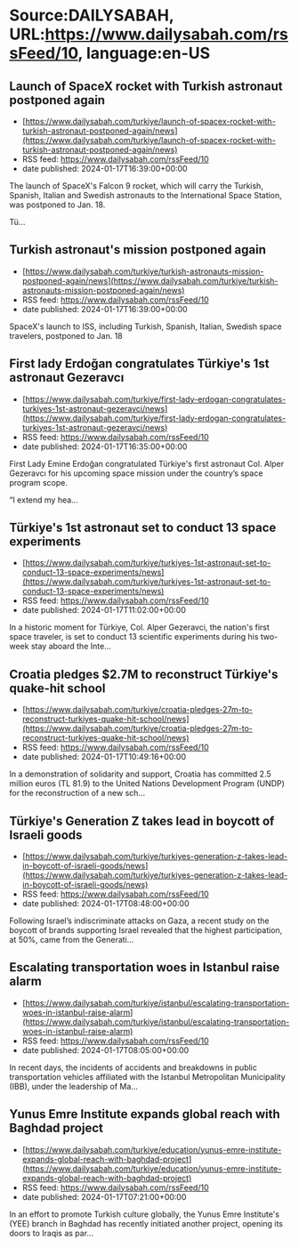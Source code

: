 # Source:DAILYSABAH, URL:https://www.dailysabah.com/rssFeed/10, language:en-US

## Launch of SpaceX rocket with Turkish astronaut postponed again
 - [https://www.dailysabah.com/turkiye/launch-of-spacex-rocket-with-turkish-astronaut-postponed-again/news](https://www.dailysabah.com/turkiye/launch-of-spacex-rocket-with-turkish-astronaut-postponed-again/news)
 - RSS feed: https://www.dailysabah.com/rssFeed/10
 - date published: 2024-01-17T16:39:00+00:00

The launch of SpaceX's Falcon 9 rocket, which will carry the Turkish, Spanish, Italian and Swedish astronauts to the International Space Station, was postponed to Jan. 18.

Tü...

## Turkish astronaut's mission postponed again
 - [https://www.dailysabah.com/turkiye/turkish-astronauts-mission-postponed-again/news](https://www.dailysabah.com/turkiye/turkish-astronauts-mission-postponed-again/news)
 - RSS feed: https://www.dailysabah.com/rssFeed/10
 - date published: 2024-01-17T16:39:00+00:00

SpaceX's launch to ISS, including Turkish, Spanish, Italian, Swedish space travelers, postponed to Jan. 18

## First lady Erdoğan congratulates Türkiye's 1st astronaut Gezeravcı
 - [https://www.dailysabah.com/turkiye/first-lady-erdogan-congratulates-turkiyes-1st-astronaut-gezeravci/news](https://www.dailysabah.com/turkiye/first-lady-erdogan-congratulates-turkiyes-1st-astronaut-gezeravci/news)
 - RSS feed: https://www.dailysabah.com/rssFeed/10
 - date published: 2024-01-17T16:35:00+00:00

First Lady Emine Erdoğan congratulated Türkiye's first astronaut Col. Alper Gezeravcı for his upcoming space mission under the country’s space program scope.

“I extend my hea...

## Türkiye's 1st astronaut set to conduct 13 space experiments
 - [https://www.dailysabah.com/turkiye/turkiyes-1st-astronaut-set-to-conduct-13-space-experiments/news](https://www.dailysabah.com/turkiye/turkiyes-1st-astronaut-set-to-conduct-13-space-experiments/news)
 - RSS feed: https://www.dailysabah.com/rssFeed/10
 - date published: 2024-01-17T11:02:00+00:00

In a historic moment for Türkiye, Col. Alper Gezeravci, the nation's first space traveler, is set to conduct 13 scientific experiments during his two-week stay aboard the Inte...

## Croatia pledges $2.7M to reconstruct Türkiye's quake-hit school
 - [https://www.dailysabah.com/turkiye/croatia-pledges-27m-to-reconstruct-turkiyes-quake-hit-school/news](https://www.dailysabah.com/turkiye/croatia-pledges-27m-to-reconstruct-turkiyes-quake-hit-school/news)
 - RSS feed: https://www.dailysabah.com/rssFeed/10
 - date published: 2024-01-17T10:49:16+00:00

In a demonstration of solidarity and support, Croatia has committed 2.5 million euros (TL 81.9) to the United Nations Development Program (UNDP) for the reconstruction of a new sch...

## Türkiye's Generation Z takes lead in boycott of Israeli goods
 - [https://www.dailysabah.com/turkiye/turkiyes-generation-z-takes-lead-in-boycott-of-israeli-goods/news](https://www.dailysabah.com/turkiye/turkiyes-generation-z-takes-lead-in-boycott-of-israeli-goods/news)
 - RSS feed: https://www.dailysabah.com/rssFeed/10
 - date published: 2024-01-17T08:48:00+00:00

Following Israel’s indiscriminate attacks on Gaza, a recent study on the boycott of brands supporting Israel revealed that the highest participation, at 50%, came from the Generati...

## Escalating transportation woes in Istanbul raise alarm
 - [https://www.dailysabah.com/turkiye/istanbul/escalating-transportation-woes-in-istanbul-raise-alarm](https://www.dailysabah.com/turkiye/istanbul/escalating-transportation-woes-in-istanbul-raise-alarm)
 - RSS feed: https://www.dailysabah.com/rssFeed/10
 - date published: 2024-01-17T08:05:00+00:00

In recent days, the incidents of accidents and breakdowns in public transportation vehicles affiliated with the Istanbul Metropolitan Municipality (IBB), under the leadership of Ma...

## Yunus Emre Institute expands global reach with Baghdad project
 - [https://www.dailysabah.com/turkiye/education/yunus-emre-institute-expands-global-reach-with-baghdad-project](https://www.dailysabah.com/turkiye/education/yunus-emre-institute-expands-global-reach-with-baghdad-project)
 - RSS feed: https://www.dailysabah.com/rssFeed/10
 - date published: 2024-01-17T07:21:00+00:00

In an effort to promote Turkish culture globally, the Yunus Emre Institute's (YEE) branch in Baghdad has recently initiated another project, opening its doors to Iraqis as par...

